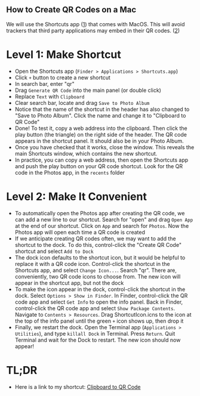 ## How to Create QR Codes on a Mac
We will use the Shortcuts app ([1]) that comes with MacOS. This will avoid trackers that third party applications may embed in their QR codes. ([2])

# Level 1: Make Shortcut

- Open the Shortcuts app (`Finder > Applications > Shortcuts.app`)
- Click `+` button to create a new shortcut
- In search bar, enter "qr"
- Drag `Generate QR Code` into the main panel (or double click)
- Replace `Text` with `Clipboard`
- Clear search bar, locate and drag `Save to Photo Album`
- Notice that the name of the shortcut in the header has also changed to "Save to Photo Album". Click the name and change it to "Clipboard to QR Code"
- Done! To test it, copy a web address into the clipboard. Then click the play button (the triangle) on the right side of the header. The QR code appears in the shortcut panel. It should also be in your Photo Album.
- Once you have checked that it works, close the window. This reveals the main Shortcuts window, which contains the new shortcut.
- In practice, you can copy a web address, then open the Shortcuts app and push the play button on your QR code shortcut. Look for the QR code in the Photos app, in the `recents` folder

# Level 2: Make It Convenient

- To automatically open the Photos app after creating the QR code, we can add a new line to our shortcut. Search for "open" and drag `Open App` at the end of our shortcut. Click on `App` and search for `Photos`. Now the Photos app will open each time a QR code is created
- If we anticipate creating QR codes often, we may want to add the shortcut to the dock. To do this, control-click the "Create QR Code" shortcut and select `Add to Dock`
- The dock icon defaults to the shortcut icon, but it would be helpful to replace it with a QR code icon. Control-click the shortcut in the Shortcuts app, and select `Change Icon...`. Search "qr". There are, conveniently, two QR code icons to choose from. The new icon will appear in the shortcut app, but not the dock
- To make the icon appear in the dock, control-click the shortcut in the dock. Select `Options > Show in Finder`. In Finder, control-click the QR code app and select `Get Info` to open the info panel. Back in Finder, control-click the QR code app and select `Show Package Contents`. Navigate to `Contents > Resources`. Drag ShortcutIcon.icns to the icon at the top of the info panel until the green `+` icon shows up, then drop it
- Finally, we restart the dock. Open the Terminal app (`Applications > Utilities`), and type `killall Dock` in Terminal. Press `Return`. Quit Terminal and wait for the Dock to restart. The new icon should now appear!

# TL;DR

- Here is a link to my shortcut: [Clipboard to QR Code](https://www.icloud.com/shortcuts/2663a2546f81482c8efd334765773e42)

[1]: https://support.apple.com/guide/shortcuts-mac/intro-to-shortcuts-apdf22b0444c/mac
[2]: https://education.apple.com/resource/250011714